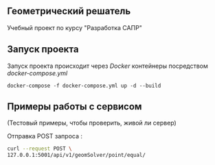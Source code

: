 ## Геометрический решатель

Учебный проект по курсу "Разработка САПР"

## Запуск проекта

Запуск проекта происходит через *Docker* контейнеры посредством *docker-compose.yml*
```
docker-compose -f docker-compose.yml up -d --build
```
## Примеры работы с сервисом
(Тестовый примеры, чтобы проверить, живой ли сервер)

Отправка POST запроса :
```bash
curl --request POST \
127.0.0.1:5001/api/v1/geomSolver/point/equal/
```


